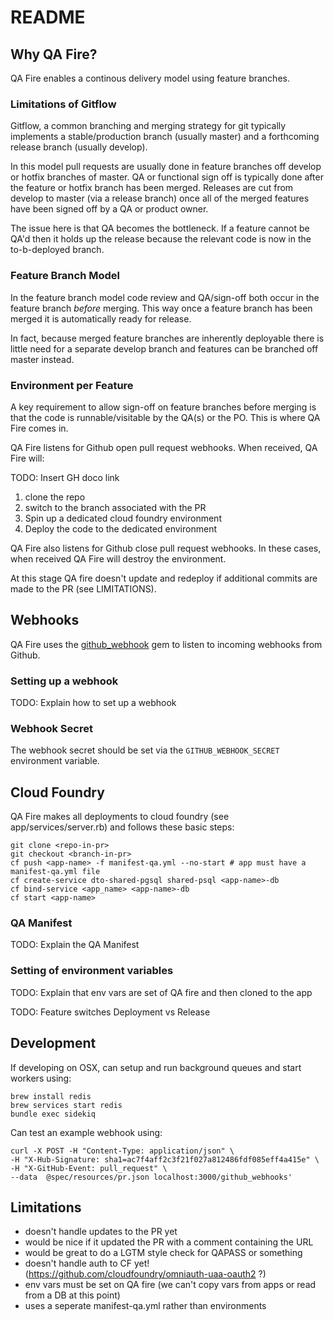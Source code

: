 # README

## Why QA Fire?

QA Fire enables a continous delivery model using feature branches.

### Limitations of Gitflow

Gitflow, a common branching and merging strategy for git typically implements a stable/production branch (usually master)
and a forthcoming release branch (usually develop).

In this model pull requests are usually done in feature branches off develop or hotfix branches of master.
QA or functional sign off is typically done after the feature or hotfix branch has been merged.
Releases are cut from develop to master (via a release branch) once all of the merged features have been signed off by a QA or product owner.

The issue here is that QA becomes the bottleneck. If a feature cannot be QA'd then it holds up the release because the relevant code
is now in the to-b-deployed branch.

### Feature Branch Model

In the feature branch model code review and QA/sign-off both occur in the feature branch _before_ merging.
This way once a feature branch has been merged it is automatically ready for release.

In fact, because merged feature branches are inherently deployable there is little need for a separate develop branch and features
can be branched off master instead.

### Environment per Feature

A key requirement to allow sign-off on feature branches before merging is that the code is runnable/visitable by the QA(s) or the PO.
This is where QA Fire comes in.

QA Fire listens for Github open pull request webhooks. When received, QA Fire will:

TODO: Insert GH doco link

  1. clone the repo
  1. switch to the branch associated with the PR
  1. Spin up a dedicated cloud foundry environment
  1. Deploy the code to the dedicated environment

QA Fire also listens for Github close pull request webhooks. In these cases, when received QA Fire will destroy the environment.

At this stage QA fire doesn't update and redeploy if additional commits are made to the PR (see LIMITATIONS).

## Webhooks

QA Fire uses the [github_webhook](https://github.com/ssaunier/github_webhook) gem to listen to incoming webhooks from Github.

### Setting up a webhook

TODO: Explain how to set up a webhook

### Webhook Secret

The webhook secret should be set via the `GITHUB_WEBHOOK_SECRET` environment variable.

## Cloud Foundry

QA Fire makes all deployments to cloud foundry (see app/services/server.rb) and follows these basic steps:

    git clone <repo-in-pr>
    git checkout <branch-in-pr>
    cf push <app-name> -f manifest-qa.yml --no-start # app must have a manifest-qa.yml file
    cf create-service dto-shared-pgsql shared-psql <app-name>-db
    cf bind-service <app_name> <app-name>-db
    cf start <app-name>

### QA Manifest

TODO: Explain the QA Manifest

### Setting of environment variables

TODO: Explain that env vars are set of QA fire and then cloned to the app

TODO:
Feature switches
Deployment vs Release

## Development
If developing on OSX, can setup and run background queues and start workers using:
```
brew install redis
brew services start redis
bundle exec sidekiq
```

Can test an example webhook using:
```
curl -X POST -H "Content-Type: application/json" \
-H "X-Hub-Signature: sha1=ac7f4aff2c3f21f027a812486fdf085eff4a415e" \
-H "X-GitHub-Event: pull_request" \
--data  @spec/resources/pr.json localhost:3000/github_webhooks'
```

## Limitations

* doesn't handle updates to the PR yet
* would be nice if it updated the PR with a comment containing the URL
* would be great to do a LGTM style check for QAPASS or something
* doesn't handle auth to CF yet! (https://github.com/cloudfoundry/omniauth-uaa-oauth2 ?)
* env vars must be set on QA fire (we can't copy vars from apps or read from a DB at this point)
* uses a seperate manifest-qa.yml rather than environments 
